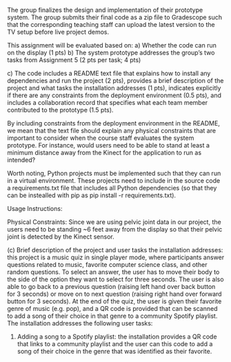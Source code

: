 The group finalizes the design and implementation of their prototype system. The group submits their final code as a zip file to Gradescope such that the corresponding teaching staff can upload the latest version to the TV setup before live project demos.

This assignment will be evaluated based on:
a) Whether the code can run on the display (1 pts)
b) The system prototype addresses the group’s two tasks from Assignment 5 (2 pts per task; 4 pts)

c) The code includes a README text file that explains how to install any dependencies and run the project (2 pts), provides a brief description of the project and what tasks the installation addresses (1 pts), indicates explicitly if there are any constraints from the deployment environment (0.5 pts), and includes a collaboration record that specifies what each team member contributed to the prototype (1.5 pts).

By including constraints from the deployment environment in the README, we mean that the text file should explain any physical constraints that are important to consider when the course staff evaluates the system prototype. For instance, would users need to be able to stand at least a minimum distance away from the Kinect for the application to run as intended?

Worth noting, Python projects must be implemented such that they can run in a virtual environment. These projects need to include in the source code a requirements.txt file that includes all Python dependencies (so that they can be instealled with pip as pip install -r requirements.txt).

Usage Instructions:

Physical Constraints:
Since we are using pelvic joint data in our project, the users need to be standing ~6 feet away from the display so that their pelvic joint is detected by the Kinect sensor. 




(c) Brief description of the project and user tasks the installation addresses: this project is a music quiz in single player mode, where participants answer questions related to music, favorite computer science class, and other random questions. To select an answer, the user has to move their body to the side of the option they want to select for three seconds. The user is also able to go back to a previous question (raising left hand over back button for 3 seconds) or move on to next question (raising right hand over forward button for 3 seconds). At the end of the quiz, the user is given their favorite genre of music (e.g. pop), and a QR code is provided that can be scanned to add a song of their choice in that genre to a community Spotify playlist. The installation addresses the following user tasks: 

1. Adding a song to a Spotify playlist: the installation provides a QR code that links to a community playlist and the user can this code to add a song of their choice in the genre that was identified as their favorite. 


